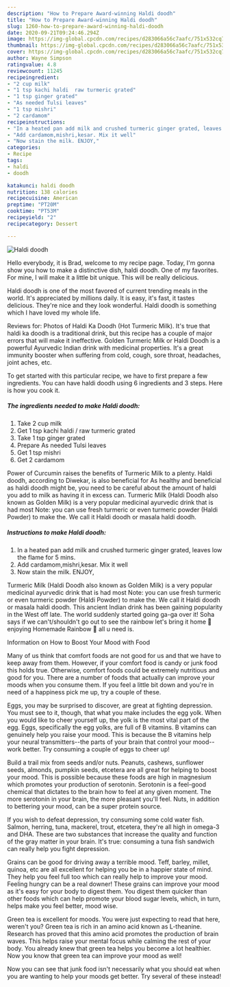 ```yaml
---
description: "How to Prepare Award-winning Haldi doodh"
title: "How to Prepare Award-winning Haldi doodh"
slug: 1260-how-to-prepare-award-winning-haldi-doodh
date: 2020-09-21T09:24:46.294Z
image: https://img-global.cpcdn.com/recipes/d283066a56c7aafc/751x532cq70/haldi-doodh-recipe-main-photo.jpg
thumbnail: https://img-global.cpcdn.com/recipes/d283066a56c7aafc/751x532cq70/haldi-doodh-recipe-main-photo.jpg
cover: https://img-global.cpcdn.com/recipes/d283066a56c7aafc/751x532cq70/haldi-doodh-recipe-main-photo.jpg
author: Wayne Simpson
ratingvalue: 4.8
reviewcount: 11245
recipeingredient:
- "2 cup milk"
- "1 tsp kachi haldi  raw turmeric grated"
- "1 tsp ginger grated"
- "As needed Tulsi leaves"
- "1 tsp mishri"
- "2 cardamom"
recipeinstructions:
- "In a heated pan add milk and crushed turmeric ginger grated, leaves low the flame for 5 mins."
- "Add cardamom,mishri,kesar. Mix it well"
- "Now stain the milk. ENJOY,"
categories:
- Recipe
tags:
- haldi
- doodh

katakunci: haldi doodh 
nutrition: 138 calories
recipecuisine: American
preptime: "PT20M"
cooktime: "PT53M"
recipeyield: "2"
recipecategory: Dessert

---
```



![Haldi doodh](https://img-global.cpcdn.com/recipes/d283066a56c7aafc/751x532cq70/haldi-doodh-recipe-main-photo.jpg)

Hello everybody, it is Brad, welcome to my recipe page. Today, I'm gonna show you how to make a distinctive dish, haldi doodh. One of my favorites. For mine, I will make it a little bit unique. This will be really delicious.

Haldi doodh is one of the most favored of current trending meals in the world. It's appreciated by millions daily. It is easy, it's fast, it tastes delicious. They're nice and they look wonderful. Haldi doodh is something which I have loved my whole life.

Reviews for: Photos of Haldi Ka Doodh (Hot Turmeric Milk). It&#39;s true that haldi ka doodh is a traditional drink, but this recipe has a couple of major errors that will make it ineffective. Golden Turmeric Milk or Haldi Doodh is a powerful Ayurvedic Indian drink with medicinal properties. It&#39;s a great immunity booster when suffering from cold, cough, sore throat, headaches, joint aches, etc.


To get started with this particular recipe, we have to first prepare a few ingredients. You can have haldi doodh using 6 ingredients and 3 steps. Here is how you cook it.

<!--inarticleads1-->

##### The ingredients needed to make Haldi doodh:

1. Take 2 cup milk
1. Get 1 tsp kachi haldi / raw turmeric grated
1. Take 1 tsp ginger grated
1. Prepare As needed Tulsi leaves
1. Get 1 tsp mishri
1. Get 2 cardamom


Power of Curcumin raises the benefits of Turmeric Milk to a plenty. Haldi doodh, according to Diwekar, is also beneficial for As healthy and beneficial as haldi doodh might be, you need to be careful about the amount of haldi you add to milk as having it in excess can. Turmeric Milk (Haldi Doodh also known as Golden Milk) is a very popular medicinal ayurvedic drink that is had most Note: you can use fresh turmeric or even turmeric powder (Haldi Powder) to make the. We call it Haldi doodh or masala haldi doodh. 

<!--inarticleads2-->

##### Instructions to make Haldi doodh:

1. In a heated pan add milk and crushed turmeric ginger grated, leaves low the flame for 5 mins.
1. Add cardamom,mishri,kesar. Mix it well
1. Now stain the milk. ENJOY,


Turmeric Milk (Haldi Doodh also known as Golden Milk) is a very popular medicinal ayurvedic drink that is had most Note: you can use fresh turmeric or even turmeric powder (Haldi Powder) to make the. We call it Haldi doodh or masala haldi doodh. This ancient Indian drink has been gaining popularity in the West off late. The world suddenly started going ga-ga over it! Soha says if we can&#39;t/shouldn&#39;t go out to see the rainbow let&#39;s bring it home 🙂 enjoying Homemade Rainbow 🌈 all u need is. 

Information on How to Boost Your Mood with Food


Many of us think that comfort foods are not good for us and that we have to keep away from them. However, if your comfort food is candy or junk food this holds true. Otherwise, comfort foods could be extremely nutritious and good for you. There are a number of foods that actually can improve your moods when you consume them. If you feel a little bit down and you're in need of a happiness pick me up, try a couple of these.

Eggs, you may be surprised to discover, are great at fighting depression. You must see to it, though, that what you make includes the egg yolk. When you would like to cheer yourself up, the yolk is the most vital part of the egg. Eggs, specifically the egg yolks, are full of B vitamins. B vitamins can genuinely help you raise your mood. This is because the B vitamins help your neural transmitters--the parts of your brain that control your mood--work better. Try consuming a couple of eggs to cheer up!

Build a trail mix from seeds and/or nuts. Peanuts, cashews, sunflower seeds, almonds, pumpkin seeds, etcetera are all great for helping to boost your mood. This is possible because these foods are high in magnesium which promotes your production of serotonin. Serotonin is a feel-good chemical that dictates to the brain how to feel at any given moment. The more serotonin in your brain, the more pleasant you'll feel. Nuts, in addition to bettering your mood, can be a super protein source.

If you wish to defeat depression, try consuming some cold water fish. Salmon, herring, tuna, mackerel, trout, etcetera, they're all high in omega-3 and DHA. These are two substances that increase the quality and function of the gray matter in your brain. It's true: consuming a tuna fish sandwich can really help you fight depression. 

Grains can be good for driving away a terrible mood. Teff, barley, millet, quinoa, etc are all excellent for helping you be in a happier state of mind. They help you feel full too which can really help to improve your mood. Feeling hungry can be a real downer! These grains can improve your mood as it's easy for your body to digest them. You digest them quicker than other foods which can help promote your blood sugar levels, which, in turn, helps make you feel better, mood wise.

Green tea is excellent for moods. You were just expecting to read that here, weren't you? Green tea is rich in an amino acid known as L-theanine. Research has proved that this amino acid promotes the production of brain waves. This helps raise your mental focus while calming the rest of your body. You already knew that green tea helps you become a lot healthier. Now you know that green tea can improve your mood as well!

Now you can see that junk food isn't necessarily what you should eat when you are wanting to help your moods get better. Try several of these instead!

